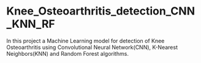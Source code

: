# Knee_Osteoarthritis_detection_CNN_KNN_RF
In this project a Machine Learning model for detection of Knee Osteoarthritis using Convolutional Neural Network(CNN), K-Nearest Neighbors(KNN) and Random Forest algorithms.
